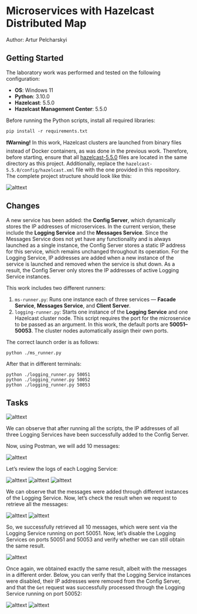 # Microservices with Hazelcast Distributed Map

Author: Artur Pelcharskyi

## Getting Started

The laboratory work was performed and tested on the following configuration:

- **OS**: Windows 11
- **Python**: 3.10.0
- **Hazelcast**: 5.5.0
- **Hazelcast Management Center**: 5.5.0

Before running the Python scripts, install all required libraries:
```
pip install -r requirements.txt
```
**❗Warning!** In this work, Hazelcast clusters are launched from binary files instead of Docker containers, as was done in the previous work. Therefore, before starting, ensure that all [hazelcast-5.5.0](https://hazelcast.com/community-edition-projects/downloads/) files are located in the same directory as this project. Additionally, replace the `hazelcast-5.5.0/config/hazelcast.xml` file with the one provided in this repository. The complete project structure should look like this:

![alttext](images/image1.png)

## Changes

A new service has been added: the **Config Server**, which dynamically stores the IP addresses of microservices. In the current version, these include the **Logging Service** and the **Messages Service**. Since the Messages Service does not yet have any functionality and is always launched as a single instance, the Config Server stores a static IP address for this service, which remains unchanged throughout its operation. For the Logging Service, IP addresses are added when a new instance of the service is launched and removed when the service is shut down. As a result, the Config Server only stores the IP addresses of active Logging Service instances.

This work includes two different runners:
1. `ms-runner.py`: Runs one instance each of three services — **Facade Service**, **Messages Service**, and **Client Server**.
2. `logging-runner.py`: Starts one instance of the **Logging Service** and one Hazelcast cluster node. This script requires the port for the microservice to be passed as an argument. In this work, the default ports are **50051–50053**. The cluster nodes automatically assign their own ports.

The correct launch order is as follows:
```
python ./ms_runner.py
```

After that in different terminals:

```
python ./logging_runner.py 50051
python ./logging_runner.py 50052
python ./logging_runner.py 50053
```

## Tasks

![alttext](images/image2.png)

We can observe that after running all the scripts, the IP addresses of all three Logging Services have been successfully added to the Config Server.

Now, using Postman, we will add 10 messages:

![alttext](images/image3.png)

Let’s review the logs of each Logging Service:

![alttext](images/image4.png)
![alttext](images/image5.png)
![alttext](images/image6.png)

We can observe that the messages were added through different instances of the Logging Service. Now, let’s check the result when we request to retrieve all the messages:

![alttext](images/image7.png)
![alttext](images/image8.png)

So, we successfully retrieved all 10 messages, which were sent via the Logging Service running on port 50051. Now, let’s disable the Logging Services on ports 50051 and 50053 and verify whether we can still obtain the same result.

![alttext](images/image9.png)

Once again, we obtained exactly the same result, albeit with the messages in a different order. Below, you can verify that the Logging Service instances were disabled, their IP addresses were removed from the Config Server, and that the `Get` request was successfully processed through the Logging Service running on port 50052:

![alttext](images/image10.png)
![alttext](images/image11.png)

